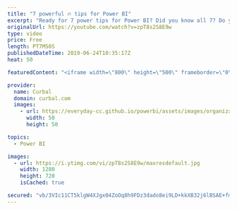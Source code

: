 ```yaml
---
title: "7 powerful 🔥 tips for Power BI"
excerpt: "Ready for 7 power tips for Power BI? Did you know all 7? Do you have a tip for me? #powerbi #curbal #7powerbitips   Thanks to Kathrin Borchert for the tips about the Blank values :)  Download M queries: https://www.youtube.com/watch?v=fseh56DYeLc  Download previous power bi desktop files: https://docs.microsoft.com/en-us/power-bi/desktop-latest-update-archive#march-2019-update-2675404581"
originalUrl: https://youtube.com/watch?v=zpT8s2S8E9w
type: video
price: Free
length: PT7M50S
publishedDateTime: 2019-06-24T10:35:17Z
heat: 50

featuredContent: "<iframe width=\"800\" height=\"500\" frameborder=\"0\" src=\"https://www.youtube.com/embed/zpT8s2S8E9w\" allow=\"accelerometer; autoplay; encrypted-media; gyroscope; picture-in-picture\" allowfullscreen></iframe>"

provider:
  name: Curbal
  domain: curbal.com
  images:
    - url: https://everyday-cc.github.io/powerbi/assets/images/organizations/curbal.com-50x50.jpg
      width: 50
      height: 50

topics:
  - Power BI

images:
  - url: https://i.ytimg.com/vi/zpT8s2S8E9w/maxresdefault.jpg
    width: 1280
    height: 720
    isCached: true

secured: "vb/3VIc11CT5klgW4XJgx04ZoOq8h9FDz3dado8ei9LD+kkXB32j6lBSAE+fmyj8HcZbKVP+dxA0dU80/opi4hDNVtbZ1InNAW+6VoZFKsE59uByEF/zWTcbnEa1ONegSudP5zCxN3eyi44a2Okz9ggXIZ/YlN59IcGIPn0cJvuEvK1uh9kkD0hTJYh15jiqo1CYurPRiyGDKYt5/0p/OTx7Re9TQbyQI6xY1bq7nOUlrbEWRcE9EL5phIUzxXFDlyDgF1ZE5tForhDu5nj9LjiS5ra9xnBD68qurpd+Ij5EW+/7BoqJeLtbH7G+jt4v9DjRsKit40z309ICr9+nsixSgWYEvJ3rwgmtcfDSG3RR1CaB84UG5jJPFl5tQcXQpnajam2w9lD0pa7AdJm3VtXJ1pnN8Bzovae/7RB094k=;mj7BfHCxYvHRbc4QqBrCBA=="
---
```


